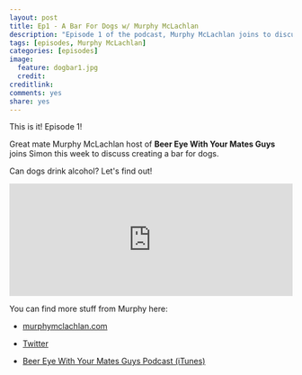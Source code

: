 ```yaml
---
layout: post
title: Ep1 - A Bar For Dogs w/ Murphy McLachlan
description: "Episode 1 of the podcast, Murphy McLachlan joins to discuss a bar for dogs"
tags: [episodes, Murphy McLachlan]
categories: [episodes]
image:
  feature: dogbar1.jpg
  credit:
creditlink:
comments: yes
share: yes
---
```


This is it! Episode 1!

Great mate Murphy McLachlan host of **Beer Eye With Your Mates Guys** joins Simon this week to discuss creating a bar for dogs.

Can dogs drink alcohol? Let's find out!

<iframe width="100%" height="200" scrolling="no" frameborder="no" src="https://w.soundcloud.com/player/?url=https%3A//api.soundcloud.com/tracks/243609858&amp;auto_play=false&amp;hide_related=false&amp;show_comments=true&amp;show_user=true&amp;show_reposts=false&amp;visual=true"></iframe>

You can find more stuff from Murphy here:

+ [murphymclachlan.com](www.murphymclachlan.com)

+ [Twitter](twitter.com/murphymclachlan)

+ [Beer Eye With Your Mates Guys Podcast (iTunes)](https://itunes.apple.com/au/podcast/beer-eye-with-your-mates-guys/id1017716252?mt=2)
